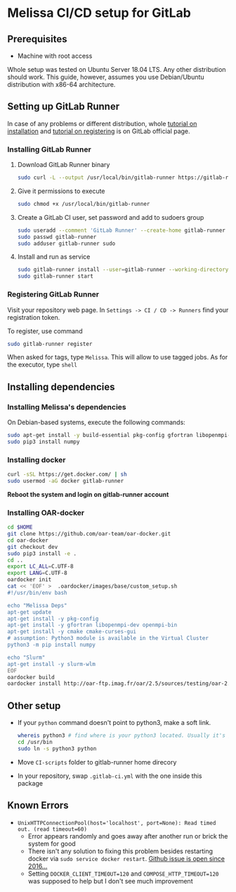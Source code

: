 # Melissa CI/CD setup for GitLab

## Prerequisites

* Machine with root access

Whole setup was tested on Ubuntu Server 18.04 LTS. Any other distribution should work. This guide, however, assumes you use Debian/Ubuntu distribution with x86-64 architecture.


## Setting up GitLab Runner

In case of any problems or different distribution, whole [tutorial on installation](https://docs.gitlab.com/runner/install/linux-manually.html) and [tutorial on registering](https://docs.gitlab.com/runner/register/index.html) is on GitLab official page.

### Installing GitLab Runner


1. Download GitLab Runner binary
   
   ```bash
   sudo curl -L --output /usr/local/bin/gitlab-runner https://gitlab-runner-downloads.s3.amazonaws.com/latest/binaries/gitlab-runner-linux-amd64
   ```

2. Give it permissions to execute
   
   ```bash
   sudo chmod +x /usr/local/bin/gitlab-runner
   ```

3. Create a GitLab CI user, set password and add to sudoers group
   
   ```bash
   sudo useradd --comment 'GitLab Runner' --create-home gitlab-runner --shell /bin/bash
   sudo passwd gitlab-runner
   sudo adduser gitlab-runner sudo
   ```

4. Install and run as service
   
   ```bash
   sudo gitlab-runner install --user=gitlab-runner --working-directory=/home/gitlab-runner
   sudo gitlab-runner start
   ```

### Registering GitLab Runner

Visit your repository web page. In `Settings -> CI / CD -> Runners` find your registration token.

To register, use command
```bash
sudo gitlab-runner register
```

When asked for tags, type `Melissa`. This will allow to use tagged jobs. As for the executor, type `shell`

## Installing dependencies


### Installing Melissa's dependencies

On Debian-based systems, execute the following commands:
```bash
sudo apt-get install -y build-essential pkg-config gfortran libopenmpi-dev openmpi-bin cmake cmake-curses-gui python3 pip3
sudo pip3 install numpy
```

### Installing docker

```bash
curl -sSL https://get.docker.com/ | sh
sudo usermod -aG docker gitlab-runner
```

**Reboot the system and login on gitlab-runner account**

### Installing OAR-docker

```bash
cd $HOME
git clone https://github.com/oar-team/oar-docker.git
cd oar-docker
git checkout dev
sudo pip3 install -e .
cd ..
export LC_ALL=C.UTF-8
export LANG=C.UTF-8
oardocker init
cat << 'EOF' >  .oardocker/images/base/custom_setup.sh
#!/usr/bin/env bash

echo "Melissa Deps"
apt-get update
apt-get install -y pkg-config
apt-get install -y gfortran libopenmpi-dev openmpi-bin
apt-get install -y cmake cmake-curses-gui
# assumption: Python3 module is available in the Virtual Cluster
python3 -m pip install numpy

echo "Slurm"
apt-get install -y slurm-wlm
EOF
oardocker build
oardocker install http://oar-ftp.imag.fr/oar/2.5/sources/testing/oar-2.5.8.tar.gz
```

## Other setup

* If your `python` command doesn't point to python3, make a soft link.
    
    ```bash
    whereis python3 # find where is your python3 located. Usually it's /usr/bin
    cd /usr/bin
    sudo ln -s python3 python
    ```

* Move `CI-scripts` folder to gitlab-runner home direcory
  
* In your repository, swap `.gitlab-ci.yml` with the one inside this package

## Known Errors

* `UnixHTTPConnectionPool(host='localhost', port=None): Read timed out. (read timeout=60)`
  * Error appears randomly and goes away after another run or brick the system for good
  * There isn't any solution to fixing this problem besides restarting docker via `sudo service docker restart`. [Github issue is open since 2016...](https://github.com/docker/compose/issues/3927)
  * Setting `DOCKER_CLIENT_TIMEOUT=120` and `COMPOSE_HTTP_TIMEOUT=120` was supposed to help but I don't see much improvement

